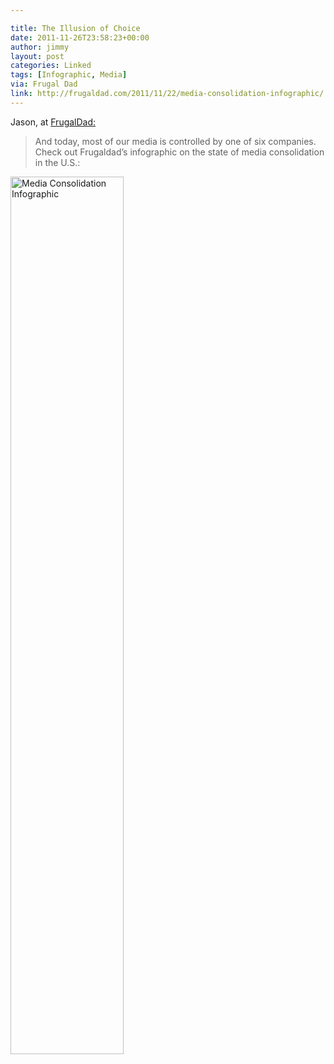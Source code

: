 ```yaml
---

title: The Illusion of Choice
date: 2011-11-26T23:58:23+00:00
author: jimmy
layout: post
categories: Linked
tags: [Infographic, Media]
via: Frugal Dad
link: http://frugaldad.com/2011/11/22/media-consolidation-infographic/
---
```


Jason, at [FrugalDad:](http://frugaldad.com/2011/11/22/media-consolidation-infographic/)

 > And today, most of our media is controlled by one of six companies. Check out Frugaldad’s infographic on the state of media consolidation in the U.S.:
<!-- more -->
    
<a href="http://frugaldad.com/2011/11/22/media-consolidation-infographic/"><img src="http://frugaldad.com/wp-content/uploads/2011/11/IllusionofChoice.jpg" alt="Media Consolidation Infographic" width="60%" border="0" /></a>

